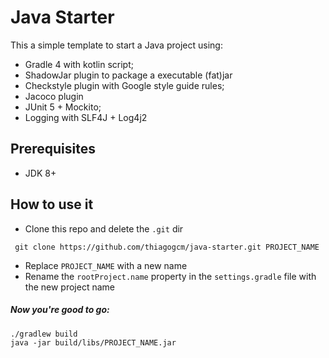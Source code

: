 Java Starter
=============
This a simple template to start a Java project using: 
* Gradle 4 with kotlin script;
* ShadowJar plugin to package a executable (fat)jar
* Checkstyle plugin with Google style guide rules;
* Jacoco plugin
* JUnit 5 + Mockito;
* Logging with SLF4J + Log4j2

Prerequisites
------------
* JDK 8+

How to use it
-------------
* Clone this repo and delete the `.git` dir
```
 git clone https://github.com/thiagogcm/java-starter.git PROJECT_NAME
```
* Replace `PROJECT_NAME` with a new name
* Rename the `rootProject.name` property in the `settings.gradle` file with the new project name

##### Now you're good to go:
```
./gradlew build
java -jar build/libs/PROJECT_NAME.jar
```